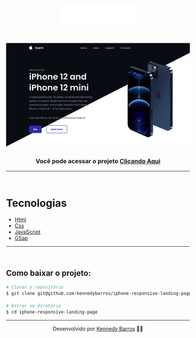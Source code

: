 <h1 align="center">
    <img src="./assets/img/logo.svg">
</h1>

<h1 align="center">
    <img src="./banner.png">
</h1>

<h3 align="center">Você pode acessar o projeto <a href="" target="_blank">Clicando Aqui</a></h3>

---

</br>

# Tecnologias

- [Html](https://www.w3schools.com/html/)
- [Css](https://www.w3schools.com/css/)
- [JavaScript](https://developer.mozilla.org/en-US/docs/Web/JavaScript)
- [GSap](https://greensock.com/gsap/)

---

<br/>

## Como baixar o projeto:

```bash
# Clonar o repositório
$ git clone git@github.com:kennedybarros/iphone-responsive-landing-page.git

# Entrar no diretório
$ cd iphone-responsive-landing-page
```

---

<p align="center"> Desenvolvido por <a href="https://www.linkedin.com/in/kennedybarros/">Kennedy Barros</a> ✌🏼</p>
